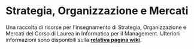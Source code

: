 # Strategia, Organizzazione e Mercati

Una raccolta di risorse per l'insegnamento di Strategia, Organizzazione e Mercati del Corso di
Laurea in Informatica per il Management. Ulteriori informazioni sono disponibili sulla
[**relativa pagina
wiki**](https://csunibo.github.io/wiki/raccolte-di-risorse/index.html).
